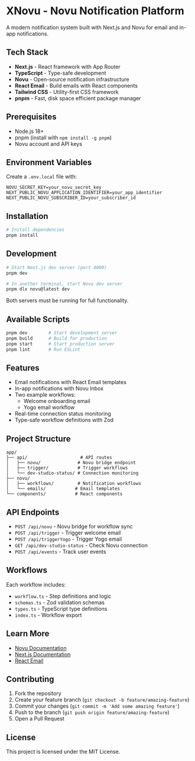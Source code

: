 # XNovu - Novu Notification Platform

A modern notification system built with Next.js and Novu for email and in-app notifications.

## Tech Stack

- **Next.js** - React framework with App Router
- **TypeScript** - Type-safe development
- **Novu** - Open-source notification infrastructure
- **React Email** - Build emails with React components
- **Tailwind CSS** - Utility-first CSS framework
- **pnpm** - Fast, disk space efficient package manager

## Prerequisites

- Node.js 18+
- pnpm (install with `npm install -g pnpm`)
- Novu account and API keys

## Environment Variables

Create a `.env.local` file with:

```env
NOVU_SECRET_KEY=your_novu_secret_key
NEXT_PUBLIC_NOVU_APPLICATION_IDENTIFIER=your_app_identifier
NEXT_PUBLIC_NOVU_SUBSCRIBER_ID=your_subscriber_id
```

## Installation

```bash
# Install dependencies
pnpm install
```

## Development

```bash
# Start Next.js dev server (port 4000)
pnpm dev

# In another terminal, start Novu dev server
pnpm dlx novu@latest dev
```

Both servers must be running for full functionality.

## Available Scripts

```bash
pnpm dev        # Start development server
pnpm build      # Build for production
pnpm start      # Start production server
pnpm lint       # Run ESLint
```

## Features

- Email notifications with React Email templates
- In-app notifications with Novu Inbox
- Two example workflows:
  - Welcome onboarding email
  - Yogo email workflow
- Real-time connection status monitoring
- Type-safe workflow definitions with Zod

## Project Structure

```
app/
├── api/                    # API routes
│   ├── novu/              # Novu bridge endpoint
│   ├── trigger/           # Trigger workflows
│   └── dev-studio-status/ # Connection monitoring
├── novu/
│   ├── workflows/         # Notification workflows
│   └── emails/           # Email templates
└── components/           # React components
```

## API Endpoints

- `POST /api/novu` - Novu bridge for workflow sync
- `POST /api/trigger` - Trigger welcome email
- `POST /api/triggerYogo` - Trigger Yogo email
- `GET /api/dev-studio-status` - Check Novu connection
- `POST /api/events` - Track user events

## Workflows

Each workflow includes:
- `workflow.ts` - Step definitions and logic
- `schemas.ts` - Zod validation schemas
- `types.ts` - TypeScript type definitions
- `index.ts` - Workflow export

## Learn More

- [Novu Documentation](https://docs.novu.co/)
- [Next.js Documentation](https://nextjs.org/docs)
- [React Email](https://react.email/)

## Contributing

1. Fork the repository
2. Create your feature branch (`git checkout -b feature/amazing-feature`)
3. Commit your changes (`git commit -m 'Add some amazing feature'`)
4. Push to the branch (`git push origin feature/amazing-feature`)
5. Open a Pull Request

## License

This project is licensed under the MIT License.